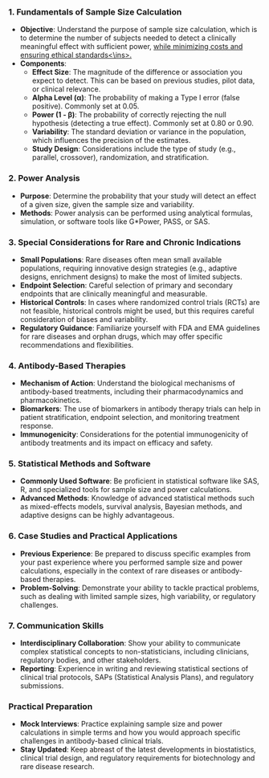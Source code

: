 ### 1. **Fundamentals of Sample Size Calculation**
- **Objective**: Understand the purpose of sample size calculation, which is to determine the number of subjects needed to detect a clinically meaningful effect with sufficient power, <ins>while minimizing costs and ensuring ethical standards<\ins>.
- **Components**:
  - **Effect Size**: The magnitude of the difference or association you expect to detect. This can be based on previous studies, pilot data, or clinical relevance.
  - **Alpha Level (α)**: The probability of making a Type I error (false positive). Commonly set at 0.05.
  - **Power (1 - β)**: The probability of correctly rejecting the null hypothesis (detecting a true effect). Commonly set at 0.80 or 0.90.
  - **Variability**: The standard deviation or variance in the population, which influences the precision of the estimates.
  - **Study Design**: Considerations include the type of study (e.g., parallel, crossover), randomization, and stratification.

### 2. **Power Analysis**
- **Purpose**: Determine the probability that your study will detect an effect of a given size, given the sample size and variability.
- **Methods**: Power analysis can be performed using analytical formulas, simulation, or software tools like G*Power, PASS, or SAS.

### 3. **Special Considerations for Rare and Chronic Indications**
- **Small Populations**: Rare diseases often mean small available populations, requiring innovative design strategies (e.g., adaptive designs, enrichment designs) to make the most of limited subjects.
- **Endpoint Selection**: Careful selection of primary and secondary endpoints that are clinically meaningful and measurable.
- **Historical Controls**: In cases where randomized control trials (RCTs) are not feasible, historical controls might be used, but this requires careful consideration of biases and variability.
- **Regulatory Guidance**: Familiarize yourself with FDA and EMA guidelines for rare diseases and orphan drugs, which may offer specific recommendations and flexibilities.

### 4. **Antibody-Based Therapies**
- **Mechanism of Action**: Understand the biological mechanisms of antibody-based treatments, including their pharmacodynamics and pharmacokinetics.
- **Biomarkers**: The use of biomarkers in antibody therapy trials can help in patient stratification, endpoint selection, and monitoring treatment response.
- **Immunogenicity**: Considerations for the potential immunogenicity of antibody treatments and its impact on efficacy and safety.

### 5. **Statistical Methods and Software**
- **Commonly Used Software**: Be proficient in statistical software like SAS, R, and specialized tools for sample size and power calculations.
- **Advanced Methods**: Knowledge of advanced statistical methods such as mixed-effects models, survival analysis, Bayesian methods, and adaptive designs can be highly advantageous.

### 6. **Case Studies and Practical Applications**
- **Previous Experience**: Be prepared to discuss specific examples from your past experience where you performed sample size and power calculations, especially in the context of rare diseases or antibody-based therapies.
- **Problem-Solving**: Demonstrate your ability to tackle practical problems, such as dealing with limited sample sizes, high variability, or regulatory challenges.

### 7. **Communication Skills**
- **Interdisciplinary Collaboration**: Show your ability to communicate complex statistical concepts to non-statisticians, including clinicians, regulatory bodies, and other stakeholders.
- **Reporting**: Experience in writing and reviewing statistical sections of clinical trial protocols, SAPs (Statistical Analysis Plans), and regulatory submissions.

### Practical Preparation
- **Mock Interviews**: Practice explaining sample size and power calculations in simple terms and how you would approach specific challenges in antibody-based clinical trials.
- **Stay Updated**: Keep abreast of the latest developments in biostatistics, clinical trial design, and regulatory requirements for biotechnology and rare disease research.

